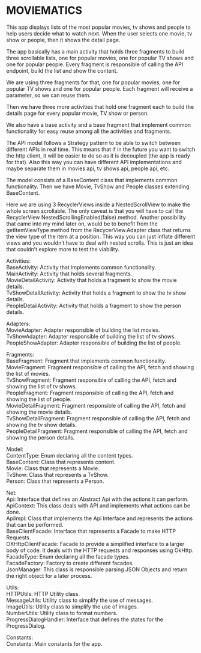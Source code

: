# MOVIEMATICS

This app displays lists of the most popular movies, tv shows and people to help users decide what to watch next. When the user selects one movie, tv show or people, then it shows the detail page.

The app basically has a main activity that holds three fragments to build three scrollable lists, one for popular movies, one for popular TV shows and one for popular people. Every fragment is responsible of calling the API endpoint, build the list and show the content.

We are using three fragments for that, one for popular movies, one for popular TV shows and one for popular people. Each fragment will receive a parameter, so we can reuse them.

Then we have three more activities that hold one fragment each to build the details page for every popular movie, TV show or person.

We also have a base activity and a base fragment that implement common functionality for easy reuse among all the activities and fragments.

The API model follows a Strategy pattern to be able to switch between different APIs in real time. This means that if in the future you want to switch the http client, it will be easier to do so as it is decoupled (the app is ready for that). Also this way you can have different API implementations and maybe separate them in movies api, tv shows api, people api, etc.

The model consists of a BaseContent class that implements common functionality. Then we have Movie, TvShow and People classes extending BaseContent.

Here we are using 3 RecyclerViews inside a NestedScrollView to make the whole screen scrollable. The only caveat is that you will have to call the RecyclerView NestedScrollingEnabled(false) method. Another possibility that came into my mind later on, would be to benefit from the getItemViewType method from the RecycerView.Adapter class that returns the view type of the item at a position. This way you can just inflate different views and you wouldn’t have to deal with nested scrolls. This is just an idea that couldn’t explore more to test the viability.

Activities:  
BaseActivity: Activity that implements common functionality.  
MainActivity: Activity that holds several fragments.  
MovieDetailActivity: Activity that holds a fragment to show the movie details.  
TvShowDetailActivity: Activity that holds a fragment to show the tv show details.  
PeopleDetailActivity: Activity that holds a fragment to show the person details.  

Adapters:  
MovieAdapter: Adapter responsible of building the list movies.  
TvShowAdapter: Adapter responsible of building the list of tv shows.  
PeopleShowAdapter: Adapter responsible of building the list of people.  

Fragments:  
BaseFragment: Fragment that implements common functionality.  
MovieFragment: Fragment responsible of calling the API, fetch and showing the list of movies.  
TvShowFragment: Fragment responsible of calling the API, fetch and showing the list of tv shows.  
PeopleFragment: Fragment responsible of calling the API, fetch and showing the list of people.  
MovieDetailFragment: Fragment responsible of calling the API, fetch and showing the movie details.  
TvShowDetailFragment: Fragment responsible of calling the API, fetch and showing the tv show details.  
PeopleDetailFragment: Fragment responsible of calling the API, fetch and showing the person details.  

Model:  
ContentType: Enum declaring all the content types.  
BaseContent: Class that represents content.  
Movie: Class that represents a Movie.  
TvShow: Class that represents a TvShow.  
Person: Class that represents a Person.  

Net:  
Api: Interface that defines an Abstract Api with the actions it can perform.  
ApiContext: This class deals with API and implements what actions can be done.  
ApiImpl: Class that implements the Api Interface and represents the actions that can be performed.  
BaseClientFacade: Interface that represents a Facade to make HTTP Requests.  
OKHttpClientFacade: Facade to provide a simplified interface to a larger body of code. It deals with the HTTP requests and responses using OkHttp.  
FacadeType: Enum declaring all the facade types.  
FacadeFactory: Factory to create different facades.  
JsonManager: This class is responsible parsing JSON Objects and return the right object for a later process.  

Utils:  
HTTPUtils: HTTP Utility class.  
MessageUtils: Utility class to simplify the use of messages.  
ImageUtils: Utility class to simplify the use of images.  
NumberUtils: Utility class to format numbers.  
ProgressDialogHandler: Interface that defines the states for the ProgressDialog.  

Constants:  
Constants: Main constants for the app.
